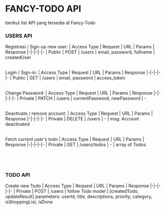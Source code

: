 # FANCY-TODO API
berikut list API yang tersedia di Fancy-Todo 

### USERS API
Registrasi / Sign-up new user:
| Access Type	| Request | URL | Params | Response
|-|-|-|-|-
| Public | POST | /users | email, password, fullname | createdUser

\
Login / Sign-in:
| Access Type	| Request | URL | Params | Response
|-|-|-|-|-
| Public | GET | /users | email, password | access_token

\
Change Password:
| Access Type	| Request | URL | Params | Response
|-|-|-|-|-
| Private | PATCH | /users | currentPassword, newPassword | -

\
Deactivate / remove account:
| Access Type	| Request | URL | Params | Response
|-|-|-|-|-
| Private | DELETE | /users | - | msg: Account deactivated

\
Fetch current user's todo
| Access Type	| Request | URL | Params | Response
|-|-|-|-|-
| Private | GET | /users/todos | - | array of Todos

&nbsp;
---
### TODO API
Create new Todo
| Access Type	| Request | URL | Params | Response
|-|-|-|-|-
| Private | POST | /users | follow Todo model | [createdTodo, updateResult]
parameters: userId, title, descriptions, priority, category, isShoppingList, isDone